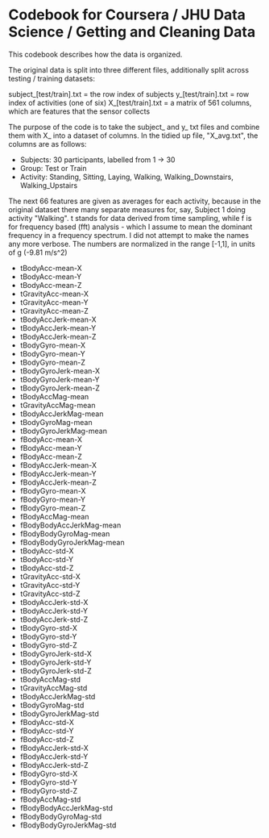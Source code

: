 # Codebook for Coursera / JHU Data Science / Getting and Cleaning Data

This codebook describes how the data is organized.

The original data is split into three different files, additionally split across testing / training datasets:

subject_[test/train].txt = the row index of subjects
y_[test/train].txt = row index of activities (one of six)
X_[test/train].txt = a matrix of 561 columns, which are features that the sensor collects

The purpose of the code is to take the subject_ and y_ txt files and combine them with X_ into a dataset of columns. In the tidied up file, "X_avg.txt", the columns are as follows:

* Subjects: 30 participants, labelled from 1 -> 30
* Group: Test or Train
* Activity: Standing, Sitting, Laying, Walking, Walking_Downstairs, Walking_Upstairs

The next 66 features are given as averages for each activity, because in the original dataset there many separate measures for, say, Subject 1 doing activity "Walking". t stands for data derived from time sampling, while f is for frequency based (fft) analysis - which I assume to mean the dominant frequency in a frequency spectrum. I did not attempt to make the names any more verbose. The numbers are normalized in the range [-1,1], in units of g (-9.81 m/s^2)

* tBodyAcc-mean-X 
* tBodyAcc-mean-Y 
* tBodyAcc-mean-Z 
* tGravityAcc-mean-X 
* tGravityAcc-mean-Y 
* tGravityAcc-mean-Z 
* tBodyAccJerk-mean-X 
* tBodyAccJerk-mean-Y 
* tBodyAccJerk-mean-Z 
* tBodyGyro-mean-X 
* tBodyGyro-mean-Y 
* tBodyGyro-mean-Z
* tBodyGyroJerk-mean-X 
* tBodyGyroJerk-mean-Y 
* tBodyGyroJerk-mean-Z 
* tBodyAccMag-mean 
* tGravityAccMag-mean 
* tBodyAccJerkMag-mean 
* tBodyGyroMag-mean 
* tBodyGyroJerkMag-mean 
* fBodyAcc-mean-X 
* fBodyAcc-mean-Y 
* fBodyAcc-mean-Z 
* fBodyAccJerk-mean-X 
* fBodyAccJerk-mean-Y 
* fBodyAccJerk-mean-Z 
* fBodyGyro-mean-X 
* fBodyGyro-mean-Y 
* fBodyGyro-mean-Z 
* fBodyAccMag-mean 
* fBodyBodyAccJerkMag-mean 
* fBodyBodyGyroMag-mean 
* fBodyBodyGyroJerkMag-mean 
* tBodyAcc-std-X 
* tBodyAcc-std-Y
* tBodyAcc-std-Z
* tGravityAcc-std-X
* tGravityAcc-std-Y
* tGravityAcc-std-Z
* tBodyAccJerk-std-X
* tBodyAccJerk-std-Y
* tBodyAccJerk-std-Z 
* tBodyGyro-std-X 
* tBodyGyro-std-Y 
* tBodyGyro-std-Z 
* tBodyGyroJerk-std-X
* tBodyGyroJerk-std-Y
* tBodyGyroJerk-std-Z
* tBodyAccMag-std
* tGravityAccMag-std
* tBodyAccJerkMag-std
* tBodyGyroMag-std 
* tBodyGyroJerkMag-std
* fBodyAcc-std-X
* fBodyAcc-std-Y 
* fBodyAcc-std-Z 
* fBodyAccJerk-std-X 
* fBodyAccJerk-std-Y 
* fBodyAccJerk-std-Z 
* fBodyGyro-std-X 
* fBodyGyro-std-Y 
* fBodyGyro-std-Z 
* fBodyAccMag-std 
* fBodyBodyAccJerkMag-std 
* fBodyBodyGyroMag-std 
* fBodyBodyGyroJerkMag-std

